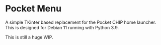 # Pocket Menu

A simple TKinter based replacement for the Pocket CHIP home launcher.
This is designed for Debian 11 running with Python 3.9.

This is still a huge WIP.
